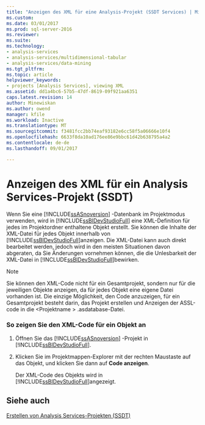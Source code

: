 ```yaml
---
title: "Anzeigen des XML für eine Analysis-Projekt (SSDT Services) | Microsoft Docs"
ms.custom: 
ms.date: 03/01/2017
ms.prod: sql-server-2016
ms.reviewer: 
ms.suite: 
ms.technology:
- analysis-services
- analysis-services/multidimensional-tabular
- analysis-services/data-mining
ms.tgt_pltfrm: 
ms.topic: article
helpviewer_keywords:
- projects [Analysis Services], viewing XML
ms.assetid: dd1a4bc6-57b5-47df-8619-09f921aa6351
caps.latest.revision: 14
author: Minewiskan
ms.author: owend
manager: kfile
ms.workload: Inactive
ms.translationtype: MT
ms.sourcegitcommit: f3481fcc2bb74eaf93182e6cc58f5a06666e10f4
ms.openlocfilehash: 6633f8da10ad176ee86e9bbc61d42b638795a4a2
ms.contentlocale: de-de
ms.lasthandoff: 09/01/2017

---
```

# <a name="view-the-xml-for-an-analysis-services-project-ssdt"></a>Anzeigen des XML für ein Analysis Services-Projekt (SSDT)
  Wenn Sie eine [!INCLUDE[ssASnoversion](../../includes/ssasnoversion-md.md)] -Datenbank im Projektmodus verwenden, wird in [!INCLUDE[ssBIDevStudioFull](../../includes/ssbidevstudiofull-md.md)] eine XML-Definition für jedes im Projektordner enthaltene Objekt erstellt. Sie können die Inhalte der XML-Datei für jedes Objekt innerhalb von [!INCLUDE[ssBIDevStudioFull](../../includes/ssbidevstudiofull-md.md)]anzeigen. Die XML-Datei kann auch direkt bearbeitet werden, jedoch wird in den meisten Situationen davon abgeraten, da Sie Änderungen vornehmen können, die die Unlesbarkeit der XML-Datei in [!INCLUDE[ssBIDevStudioFull](../../includes/ssbidevstudiofull-md.md)]bewirken.  
  
> [!NOTE]  
>  Sie können den XML-Code nicht für ein Gesamtprojekt, sondern nur für die jeweiligen Objekte anzeigen, da für jedes Objekt eine eigene Datei vorhanden ist. Die einzige Möglichkeit, den Code anzuzeigen, für ein Gesamtprojekt besteht darin, das Projekt erstellen und Anzeigen der ASSL-code in die \<Projektname > .asdatabase-Datei.  
  
### <a name="to-view-the-xml-code-for-an-object"></a>So zeigen Sie den XML-Code für ein Objekt an  
  
1.  Öffnen Sie das [!INCLUDE[ssASnoversion](../../includes/ssasnoversion-md.md)] -Projekt in [!INCLUDE[ssBIDevStudioFull](../../includes/ssbidevstudiofull-md.md)].  
  
2.  Klicken Sie im Projektmappen-Explorer mit der rechten Maustaste auf das Objekt, und klicken Sie dann auf **Code anzeigen**.  
  
     Der XML-Code des Objekts wird in [!INCLUDE[ssBIDevStudioFull](../../includes/ssbidevstudiofull-md.md)]angezeigt.  
  
## <a name="see-also"></a>Siehe auch  
 [Erstellen von Analysis Services-Projekten &#40;SSDT&#41;](../../analysis-services/multidimensional-models/build-analysis-services-projects-ssdt.md)  
  
  

